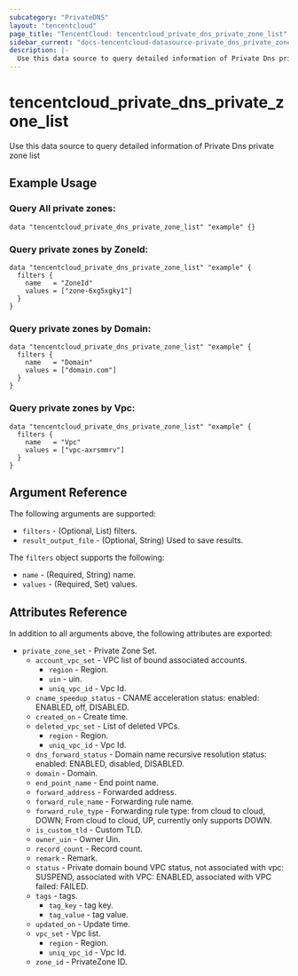 ```yaml
---
subcategory: "PrivateDNS"
layout: "tencentcloud"
page_title: "TencentCloud: tencentcloud_private_dns_private_zone_list"
sidebar_current: "docs-tencentcloud-datasource-private_dns_private_zone_list"
description: |-
  Use this data source to query detailed information of Private Dns private zone list
---
```


# tencentcloud_private_dns_private_zone_list

Use this data source to query detailed information of Private Dns private zone list

## Example Usage

### Query All private zones:

```hcl
data "tencentcloud_private_dns_private_zone_list" "example" {}
```

### Query private zones by ZoneId:

```hcl
data "tencentcloud_private_dns_private_zone_list" "example" {
  filters {
    name   = "ZoneId"
    values = ["zone-6xg5xgky1"]
  }
}
```

### Query private zones by Domain:

```hcl
data "tencentcloud_private_dns_private_zone_list" "example" {
  filters {
    name   = "Domain"
    values = ["domain.com"]
  }
}
```

### Query private zones by Vpc:

```hcl
data "tencentcloud_private_dns_private_zone_list" "example" {
  filters {
    name   = "Vpc"
    values = ["vpc-axrsmmrv"]
  }
}
```

## Argument Reference

The following arguments are supported:

* `filters` - (Optional, List) filters.
* `result_output_file` - (Optional, String) Used to save results.

The `filters` object supports the following:

* `name` - (Required, String) name.
* `values` - (Required, Set) values.

## Attributes Reference

In addition to all arguments above, the following attributes are exported:

* `private_zone_set` - Private Zone Set.
  * `account_vpc_set` - VPC list of bound associated accounts.
    * `region` - Region.
    * `uin` - uin.
    * `uniq_vpc_id` - Vpc Id.
  * `cname_speedup_status` - CNAME acceleration status: enabled: ENABLED, off, DISABLED.
  * `created_on` - Create time.
  * `deleted_vpc_set` - List of deleted VPCs.
    * `region` - Region.
    * `uniq_vpc_id` - Vpc Id.
  * `dns_forward_status` - Domain name recursive resolution status: enabled: ENABLED, disabled, DISABLED.
  * `domain` - Domain.
  * `end_point_name` - End point name.
  * `forward_address` - Forwarded address.
  * `forward_rule_name` - Forwarding rule name.
  * `forward_rule_type` - Forwarding rule type: from cloud to cloud, DOWN; From cloud to cloud, UP, currently only supports DOWN.
  * `is_custom_tld` - Custom TLD.
  * `owner_uin` - Owner Uin.
  * `record_count` - Record count.
  * `remark` - Remark.
  * `status` - Private domain bound VPC status, not associated with vpc: SUSPEND, associated with VPC: ENABLED, associated with VPC failed: FAILED.
  * `tags` - tags.
    * `tag_key` - tag key.
    * `tag_value` - tag value.
  * `updated_on` - Update time.
  * `vpc_set` - Vpc list.
    * `region` - Region.
    * `uniq_vpc_id` - Vpc Id.
  * `zone_id` - PrivateZone ID.



